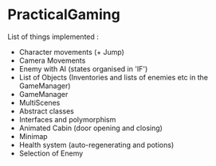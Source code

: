 # PracticalGaming
List of things implemented :
- Character movements (+ Jump)
- Camera Movements
- Enemy with AI (states organised in 'IF')
- List of Objects (Inventories and lists of enemies etc in the GameManager)
- GameManager
- MultiScenes
- Abstract classes
- Interfaces and polymorphism
- Animated Cabin (door opening and closing)
- Minimap
- Health system (auto-regenerating and potions)
- Selection of Enemy 